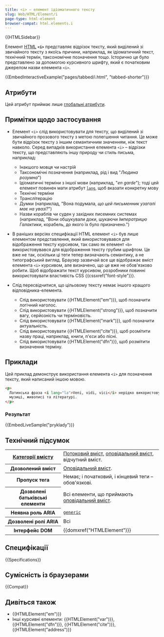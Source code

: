 ```yaml
---
title: <i> – елемент ідіоматичного тексту
slug: Web/HTML/Element/i
page-type: html-element
browser-compat: html.elements.i
---
```


{{HTMLSidebar}}

Елемент [HTML](/uk/docs/Web/HTML) **`<i>`** представляє відрізок тексту, який виділений зі звичайного тексту з якоїсь причини, наприклад, як ідіоматичний текст, технічний термін, таксономічне позначення тощо. Історично це було представлено за допомогою курсивного шрифту, який є початковим джерелом назви елемента `<i>`.

{{EmbedInteractiveExample("pages/tabbed/i.html", "tabbed-shorter")}}

## Атрибути

Цей атрибут приймає лише [глобальні атрибути](/uk/docs/Web/HTML/Global_attributes).

## Примітки щодо застосування

- Елемент `<i>` слід використовувати для тексту, що виділений зі звичайного прозового тексту з метою полегшення читання. Це може бути відрізок тексту з іншим семантичним значенням, ніж текст навколо. Серед випадків використання елемента `<i>` – відрізки тексту, що представляють іншу природу чи стиль письма, наприклад:

  - Інакшого мовця чи настрій
  - Таксономічні позначення (наприклад, рід і вид "_Людина розумна_")
  - Ідіоматичні терміни з іншої мови (наприклад, "_en garde_"); тоді цей елемент повинен мати атрибут [`lang`](/uk/docs/Web/HTML/Global_attributes/lang), щоб вказати конкретну мову
  - Технічні терміни
  - Транслітерацію
  - Думки (наприклад, "Вона подумала, _що цей письменник узагалі має на увазі?_")
  - Назви кораблів чи суден у західних писемних системах (наприклад, "Вони обшукували доки, шукаючи _Імператрицю Галактики_, корабель, до якого їх було призначено.")

- В раніших версіях специфікації HTML елемент `<i>` був лише елементом представлення, який використовувався для відображення тексту курсивом, так само як елемент `<b>` використовувався для відображення тексту грубим шрифтом. Це вже не так, оскільки ці теги тепер визначають семантику, а не типографський вигляд. Браузер зазвичай все ще відображає вміст елемента `<i>` курсивом, але визначено, що це вже не обов'язково робити. Щоб відображати текст курсивом, розробники повинні використовувати властивість CSS {{cssxref("font-style")}}.
- Слід пересвідчитися, що цільовому тексту немає іншого кращого відповідника-елемента.

  - Слід використовувати {{HTMLElement("em")}}, щоб позначити логічний наголос.
  - Слід використовувати {{HTMLElement("strong")}}, щоб позначити вагу, серйозність чи терміновість.
  - Слід використовувати {{HTMLElement("mark")}}, щоб позначити актуальність.
  - Слід використовувати {{HTMLElement("cite")}}, щоб розмітити назву праці, наприклад, книги, п'єси або пісні.
  - Слід використовувати {{HTMLElement("dfn")}}, щоб розмітити визначення терміну.

## Приклади

Цей приклад демонструє використання елемента `<i>` для позначення тексту, який написаний іншою мовою.

```html
<p>
  Латинська фраза <i lang="la">Veni, vidi, vici</i> нерідко використовується в
  музиці, живописі та літературі.
</p>
```

### Результат

{{EmbedLiveSample("pryklady")}}

## Технічний підсумок

<table class="properties">
  <tbody>
    <tr>
      <th scope="row">
        <a href="/uk/docs/Web/HTML/Content_categories"
          >Категорії вмісту</a
        >
      </th>
      <td>
        <a href="/uk/docs/Web/HTML/Content_categories#potokovyi-vmist"
          >Потоковий вміст</a
        >,
        <a href="/uk/docs/Web/HTML/Content_categories#opovidalnyi-vmist"
          >оповідальний вміст</a
        >, відчутний вміст.
      </td>
    </tr>
    <tr>
      <th scope="row">Дозволений вміст</th>
      <td>
        <a href="/uk/docs/Web/HTML/Content_categories#opovidalnyi-vmist"
          >Оповідальний вміст</a
        >.
      </td>
    </tr>
    <tr>
      <th scope="row">Пропуск тега</th>
      <td>Немає; і початковий, і кінцевий теги – обов'язкові.</td>
    </tr>
    <tr>
      <th scope="row">Дозволені батьківські елементи</th>
      <td>
        Всі елементи, що приймають
        <a href="/uk/docs/Web/HTML/Content_categories#opovidalnyi-vmist"
          >оповідальний вміст</a
        >.
      </td>
    </tr>
    <tr>
      <th scope="row">Неявна роль ARIA</th>
      <td>
        <code
          ><a href="/uk/docs/Web/Accessibility/ARIA/Roles/generic_role"
            >generic</a
          ></code
        >
      </td>
    </tr>
    <tr>
      <th scope="row">Дозволені ролі ARIA</th>
      <td>Всі</td>
    </tr>
    <tr>
      <th scope="row">Інтерфейс DOM</th>
      <td>{{domxref("HTMLElement")}}</td>
    </tr>
  </tbody>
</table>

## Специфікації

{{Specifications}}

## Сумісність із браузерами

{{Compat}}

## Дивіться також

- {{HTMLElement("em")}}
- Інші курсивні елементи: {{HTMLElement("var")}}, {{HTMLElement("dfn")}}, {{HTMLElement("cite")}}, {{HTMLElement("address")}}
